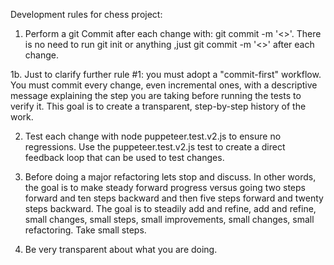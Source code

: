 Development rules for chess project:

1. Perform a git Commit after each change with: git commit -m '<<descriptive message>>'. There is no need to run git init or anything ,just git commit -m  '<<descriptive message>>' after each change.

1b. Just to clarify further rule #1: you must adopt a "commit-first" workflow. You must commit every change, even incremental ones, with a descriptive message explaining the step you are taking before running the tests to verify it. This goal is to create a transparent, step-by-step history of the work.

2. Test each change with node puppeteer.test.v2.js  to ensure no regressions. Use the puppeteer.test.v2.js test to create a direct feedback loop that can be used to test changes.

3. Before doing a major refactoring lets stop and discuss. In other words, the goal is to make steady forward progress versus going two steps forward and ten steps backward and then five steps forward and twenty steps backward. The goal is to steadily add and refine, add and refine, small changes, small steps, small improvements, small changes, small refactoring. Take small steps.

4. Be very transparent about what you are doing.

